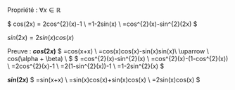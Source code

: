Propriété : $\forall x\in \mathbb{R}$

$
cos(2x) = 2cos^{2}(x)-1 \\
=1-2sin(x) \\
=cos^{2}(x)-sin^{2}(2x)
$

$sin(2x)=2sin(x)cos(x)$

Preuve : **$cos(2x)$**
$
=cos(x+x) \\
=cos(x)cos(x)-sin(x)sin(x)\\
\uparrow \\
cos(\alpha + \beta) \\
$
$
=cos^{2}(x)-sin^{2}(x) \\
=cos^{2}(x)-(1-cos^{2}(x)) \\
=2cos^{2}(x)-1 \\
=2(1-sin^{2}(x))-1 \\
=1-2sin^{2}(x)
$

**$sin(2x)$**
$
=sin(x+x) \\
=sin(x)cos(x)+sin(x)cos(x) \\
=2sin(x)cos(x)
$